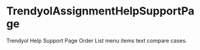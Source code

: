 # TrendyolAssignmentHelpSupportPage
Trendyol Help Support Page Order List menu items text compare cases.
